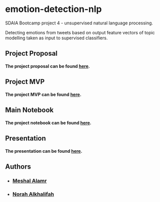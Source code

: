 # emotion-detection-nlp
SDAIA Bootcamp project 4 - unsupervised natural language processing.

Detecting emotions from tweets based on output feature vectors of topic modelling taken as input to supervised classifiers.

## Project Proposal <a name="proposal" />
#### The project proposal can be found [here](https://github.com/MeshalAlamr/emotion-detection-nlp/blob/main/proposal/README.md).

## Project MVP <a name="mvp" />
#### The project MVP can be found [here](https://github.com/MeshalAlamr/emotion-detection-nlp/tree/main/MVP).

## Main Notebook 
#### The project notebook can be found [here](https://github.com/MeshalAlamr/flight-price-prediction/blob/main/flight-price-prediction.ipynb).

## Presentation <a name="presentation" />
#### The presentation can be found [here](https://github.com/MeshalAlamr/emotion-detection-nlp/blob/main/final-presentation.pdf).

## Authors <a name="authors"/>
- ### [Meshal Alamr](https://github.com/MeshalAlamr)
- ### [Norah Alkhalifah](https://github.com/NorahAlkhalifah)
